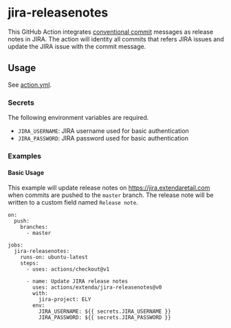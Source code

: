 # jira-releasenotes

This GitHub Action integrates [conventional commit](https://conventionalcommits.org) messages as release notes in JIRA.
The action will identity all commits that refers JIRA issues and update the JIRA issue with the commit message. 

## Usage

See [action.yml](action.yml).

### Secrets

The following environment variables are required.

  * `JIRA_USERNAME`: JIRA username used for basic authentication
  * `JIRA_PASSWORD`: JIRA password used for basic authentication 
  
### Examples

#### Basic Usage

This example will update release notes on https://jira.extendaretail.com when commits are pushed to the `master` branch.
The release note will be written to a custom field named `Release note`.

```
on:
  push:
    branches: 
      - master

jobs:
  jira-releasenotes:
    runs-on: ubuntu-latest
    steps:
      - uses: actions/checkout@v1

      - name: Update JIRA release notes
        uses: actions/extenda/jira-releasenotes@v0
        with:
          jira-project: ELY
        env:
          JIRA_USERNAME: ${{ secrets.JIRA_USERNAME }}
          JIRA_PASSWORD: ${{ secrets.JIRA_PASSWORD }}
```

